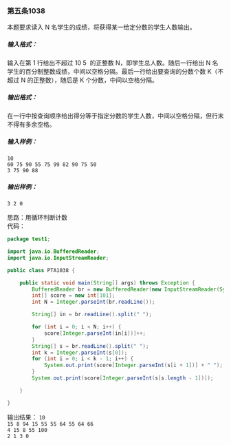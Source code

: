 ### 第五条1038
本题要求读入 N 名学生的成绩，将获得某一给定分数的学生人数输出。

##### 输入格式：  
输入在第 1 行给出不超过 10
​5
​​  的正整数 N，即学生总人数。随后一行给出 N 名学生的百分制整数成绩，中间以空格分隔。最后一行给出要查询的分数个数 K（不超过 N 的正整数），随后是 K 个分数，中间以空格分隔。

##### 输出格式：  
在一行中按查询顺序给出得分等于指定分数的学生人数，中间以空格分隔，但行末不得有多余空格。

##### 输入样例：  
`10`  
`60 75 90 55 75 99 82 90 75 50`  
`3 75 90 88`  
##### 输出样例：  
`3 2 0`  

思路：用循环判断计数  
代码：  
```java
package test1;

import java.io.BufferedReader;
import java.io.InputStreamReader;

public class PTA1038 {

    public static void main(String[] args) throws Exception {
        BufferedReader br = new BufferedReader(new InputStreamReader(System.in));
        int[] score = new int[101];
        int N = Integer.parseInt(br.readLine());

        String[] in = br.readLine().split(" ");

        for (int i = 0; i < N; i++) {
            score[Integer.parseInt(in[i])]++;
        }
        String[] s = br.readLine().split(" ");
        int k = Integer.parseInt(s[0]);
        for (int i = 0; i < k - 1; i++) {
            System.out.print(score[Integer.parseInt(s[i + 1])] + " ");
        }
        System.out.print(score[Integer.parseInt(s[s.length - 1])]);

    }

}
```
输出结果：
`10`  
`15 8 94 15 55 55 64 55 64 66`  
`4 15 8 55 100`  
`2 1 3 0`  
